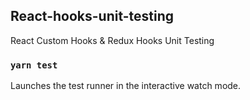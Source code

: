 ## React-hooks-unit-testing
React Custom Hooks & Redux Hooks Unit Testing


### `yarn test`

Launches the test runner in the interactive watch mode.
